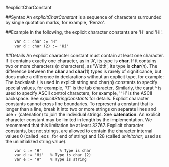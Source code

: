 
#explicitCharConstant

##Syntax
An _explicitCharConstant_ is a sequence of characters surrounded by single quotation marks, for example, 'Renzo'.



##Example
In the following, the explicit character constants are 'H' and 'Hi'.


        var c : char := 'H'
        var d : char (2) := 'Hi'
##Details
An explicit character constant must contain at least one character. If it contains exactly one character, as in 'A', its type is **char**. If it contains two or more characters (_n_ characters), as 'Width', its type is **char**(_n_). The difference between the **char** and **char**(1) types is rarely of significance, but does make a difference in declarations without an explicit type, for example:
The backslash \ is used in explicit string and char(n) constants to specify special values, for example, '\T' is the tab character. Similarly, the carat ^ is used to specify ASCII control characters, for example, '^H' is the ASCII backspace. See _explicitStringConstants_ for details.
Explicit character constants cannot cross line boundaries. To represent a constant that is longer than a line, break it into two or more strings on separate lines and use + (catenation) to join the individual strings. See **catenation**.
An explicit character constant may be limited in length by the implementation. We recommend that this limitation be at least 32767.
Explicit character constants, but not strings, are allowed to contain the character internal values 0 (called _eos _for end of string) and 128 (called _uninitchar_, used as the uninitialized string value).


        var c := 'H'        % Type is char
        var d := 'Hi'   % Type is char (2)
        var e := "H"    % Type is string

